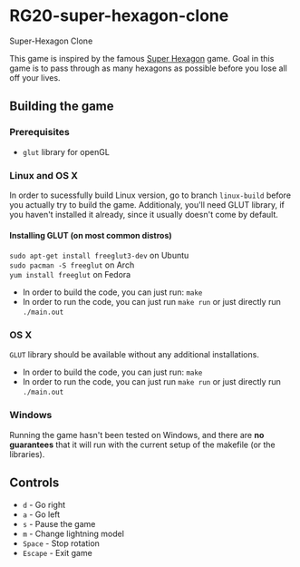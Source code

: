 # RG20-super-hexagon-clone
Super-Hexagon Clone

This game is inspired by the famous [Super Hexagon](https://youtu.be/5mDjFdetU28?list=TLPQMTUxMTIwMTmZM8RhUJsiYg) game.
Goal in this game is to pass through as many hexagons as possible before you lose all off your lives.

## Building the game

### Prerequisites
- `glut` library for openGL

### Linux and OS X

In order to sucessfully build Linux version, go to branch `linux-build` before you actually try to build the game. Additionaly, you'll need GLUT library, if you haven't installed it already, since it usually doesn't come by default.

#### Installing GLUT (on most common distros)
`sudo apt-get install freeglut3-dev` on Ubuntu  
`sudo pacman -S freeglut` on Arch  
`yum install freeglut` on Fedora

- In order to build the code, you can just run: `make`  
- In order to run the code, you can just run `make run` or just directly run `./main.out`

### OS X

`GLUT` library should be available without any additional installations.

- In order to build the code, you can just run: `make`  
- In order to run the code, you can just run `make run` or just directly run `./main.out`

### Windows

Running the game hasn't been tested on Windows, and there are **no guarantees** that it will run with the current setup of the makefile (or the libraries).

## Controls

- `d` - Go right
- `a` - Go left
- `s` - Pause the game
- `m` - Change lightning model
- `Space` - Stop rotation
- `Escape` - Exit game


